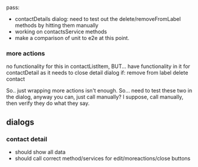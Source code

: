 


pass:
* contactDetails dialog: need to test out the delete/removeFromLabel methods by hitting them manually
* working on contactsService methods
* make a comparison of unit to e2e at this point.


### more actions
no functionality for this in contactListItem, BUT... have functionality in it for contactDetail as it needs to close detail dialog if:
remove from label
delete contact

So.. just wrapping more actions isn't enough. So... need to test these two in the dialog, anyway you can, just call manually? I suppose, call manually, then verify they do what they say.

## dialogs
### contact detail
* should show all data
* should call correct method/services for edit/moreactions/close buttons

